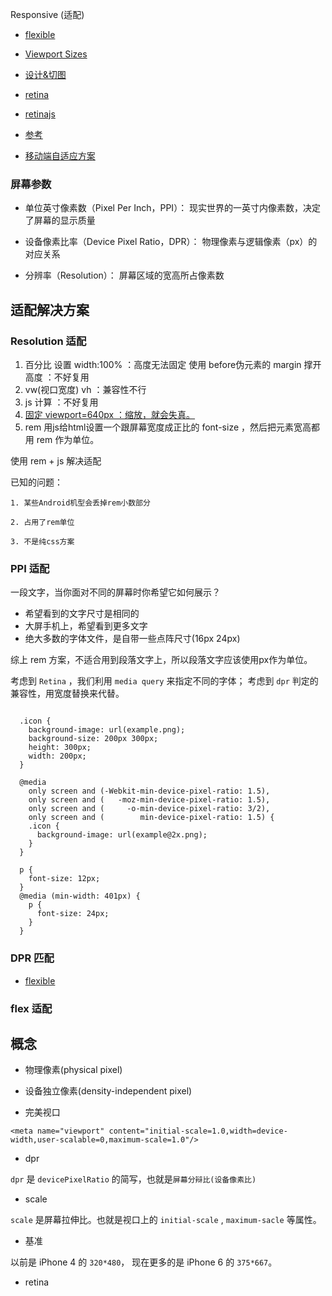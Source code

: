 Responsive (适配)

  * [flexible](https://github.com/amfe/lib-flexible)
  * [Viewport Sizes](http://viewportsizes.com/)
  * [设计&切图](http://www.zhihu.com/question/25308946?utm_campaign=weibo_page&utm_medium=rss&utm_source=weibo)
  * [retina](http://www.w3cplus.com/css/towards-retina-web.html)
  * [retinajs](http://imulus.github.io/retinajs/)

  * [参考](http://mobile.51cto.com/web-481943.htm)
  * [移动端自适应方案](http://f2e.souche.com/blog/yi-dong-duan-zi-gua-ying-fang-an/#clue)

### 屏幕参数

- 单位英寸像素数（Pixel Per Inch，PPI）： 现实世界的一英寸内像素数，决定了屏幕的显示质量

- 设备像素比率（Device Pixel Ratio，DPR）： 物理像素与逻辑像素（px）的对应关系

- 分辨率（Resolution）： 屏幕区域的宽高所占像素数

## 适配解决方案

### Resolution 适配

  1. 百分比
      设置 width:100% ：高度无法固定
      使用 before伪元素的 margin 撑开高度 ：不好复用
  2. vw(视口宽度) vh ：兼容性不行
  3. js 计算 ：不好复用
  4. [固定 viewport=640px ：缩放，就会失真。](https://github.com/YYwork/book-for-html/blob/master/meta/meta.js)
  5. rem 用js给html设置一个跟屏幕宽度成正比的 font-size ，然后把元素宽高都用 rem 作为单位。

使用 rem + js 解决适配

已知的问题：

    1. 某些Android机型会丢掉rem小数部分

    2. 占用了rem单位

    3. 不是纯css方案


### PPI 适配

  一段文字，当你面对不同的屏幕时你希望它如何展示？

  + 希望看到的文字尺寸是相同的
  + 大屏手机上，希望看到更多文字
  + 绝大多数的字体文件，是自带一些点阵尺寸(16px 24px)

综上 rem 方案，不适合用到段落文字上，所以段落文字应该使用px作为单位。

考虑到 `Retina` ，我们利用 `media query` 来指定不同的字体；
考虑到 `dpr` 判定的兼容性，用宽度替换来代替。

```

  .icon {
    background-image: url(example.png);
    background-size: 200px 300px;
    height: 300px;
    width: 200px;
  }

  @media 
    only screen and (-Webkit-min-device-pixel-ratio: 1.5),
    only screen and (   -moz-min-device-pixel-ratio: 1.5),
    only screen and (     -o-min-device-pixel-ratio: 3/2),
    only screen and (        min-device-pixel-ratio: 1.5) {
    .icon {
      background-image: url(example@2x.png);
    }
  }

  p {
    font-size: 12px;
  }
  @media (min-width: 401px) {
    p {
      font-size: 24px;
    }
  }
```

### DPR 匹配

  * [flexible](https://github.com/amfe/lib-flexible)

### flex 适配

## 概念

- 物理像素(physical pixel)

- 设备独立像素(density-independent pixel)

- 完美视口

`<meta name="viewport" content="initial-scale=1.0,width=device-width,user-scalable=0,maximum-scale=1.0"/>`

- dpr

`dpr` 是 `devicePixelRatio` 的简写，也就是`屏幕分辩比(设备像素比)`

- scale

`scale` 是屏幕拉伸比。也就是视口上的 `initial-scale` , `maximum-sacle` 等属性。

- 基准

以前是 iPhone 4 的 `320*480`， 现在更多的是 iPhone 6 的 `375*667`。

- retina 


